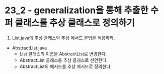 # 23_2 - generalization을 통해 추출한 수퍼 클래스를 추상 클래스로 정의하기

1) List.java에 추상 클래스와 추상 메서드 문법을 적용하라. 

- AbstractList.java 
    - List 클래스의 이름을 AbstractList로 변경한다.
    - AbstractList 클래스를 추상 클래스로 선언한다.
    - AbstractList의 메서드를 추상 메서드로 정의한다. 